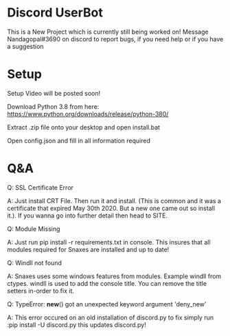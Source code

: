 # Discord UserBot
This is a New Project which is currently still being worked on!
Message Nandagopal#3690 on discord to report bugs, if you need help or if you have a suggestion

# Setup
Setup Video will be posted soon!

Download Python 3.8 from here: https://www.python.org/downloads/release/python-380/

Extract .zip file onto your desktop and open install.bat

Open config.json and fill in all information required


# Q&A
Q: SSL Certificate Error

A: Just install CRT File. Then run it and install. (This is common and it was a certificate that expired May 30th 2020. But a new one came out so install it.). If you wanna go into further detail then head to SITE.

Q: Module Missing

A: Just run pip install -r requirements.txt in console. This insures that all modules required for Snaxes are installed and up to date!

Q: Windll not found

A: Snaxes uses some windows features from modules. Example windll from ctypes. windll is used to add the console title. You can remove the title setters in-order to fix it.

Q: TypeError: __new__() got an unexpected keyword argument 'deny_new'

A: This error occured on an old installation of discord.py to fix simply run :pip install -U discord.py this updates discord.py!
